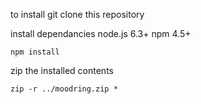 to install git clone this repository

install dependancies
node.js 6.3+
npm 4.5+

```
npm install
```

zip the installed contents

```
zip -r ../moodring.zip *
```